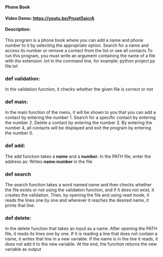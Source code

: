 **Phone Book**

#### Video Demo:  https://youtu.be/Pnxpt5aicrA

#### Description:

This program is a phone book where you can add a name and phone number to it by selecting the appropriate option. Search for a name and access its number or remove a contact from the 	list or see all contacts
To run this program, you must write an argument containing the name of a file with the extension .txt in the command line, for example:
python project.py file.txt

### **def validation:**
In the validation function, it checks whether the given file is correct or not

### **def main:**
In the main function of the menu, it will be shown to you that you can add a contact by entering the number 1. Search for a specific contact by entering the number 2. Delete a contact by 	entering the number 3. By entering the number 4, all contacts will be displayed and exit the program by entering the number 0.
### **def add:**
The add function takes a **name** and a **number**. In the PATH file, enter the address as:
 Writes **name:number** in the file

### **def search**
The search function takes a word named name and then checks whether the file exists or not using the validation function, and if   it does not exist, it creates the validation.
Then, by opening the file and using read mode, it reads the lines one by one and wherever it reaches the desired name, it prints that line.
### **def delete:**
In the delete function that takes an input as a name. After opening the PATH file, it reads its lines one by one. If it is reading a line that does not contain a name, it writes that line in a new variable. If the name is in the line it reads, it does not add it to the new variable. At the end, the function returns the new variable as output
